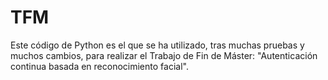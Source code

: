 # TFM

Este código de Python es el que se ha utilizado, tras muchas pruebas y muchos cambios, para realizar el Trabajo de Fin de Máster: "Autenticación continua basada en reconocimiento facial".
